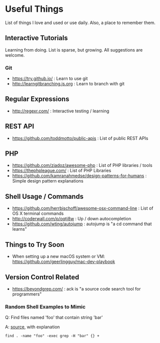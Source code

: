 # Useful Things

List of things I love and used or use daily. Also, a place to remember them.

## Interactive Tutorials

Learning from doing. List is sparse, but growing. All suggestions are welcome.

### Git
* <https://try.github.io/> : Learn to use git
* <http://learngitbranching.js.org> : Learn to branch with git

## Regular Expressions
* <http://regexr.com/> : Interactive testing / learning

## REST API
* <https://github.com/toddmotto/public-apis> : List of public REST APIs

## PHP
* <https://github.com/ziadoz/awesome-php> : List of PHP libraries / tools
* <https://thephpleague.com/> : List of PHP Libraries
* <https://github.com/kamranahmedse/design-patterns-for-humans> : Simple design pattern explanations

## Shell Usage / Commands
* <https://github.com/herrbischoff/awesome-osx-command-line> : List of OS X terminal commands
* <http://coderwall.com/p/oqtj8w> : Up / down autocompletion
* <https://github.com/wting/autojump> : autojump is "a cd command that learns"

## Things to Try Soon
* When setting up a new macOS system or VM: <https://github.com/geerlingguy/mac-dev-playbook>

## Version Control Related
* <https://beyondgrep.com/> : ack is "a source code search tool for programmers"

### Random Shell Examples to Mimic
Q: Find files named 'foo' that contain string 'bar'

A: [source](http://unix.stackexchange.com/a/248763), with explanation
```
find . -name "foo" -exec grep -H "bar" {} +
```
